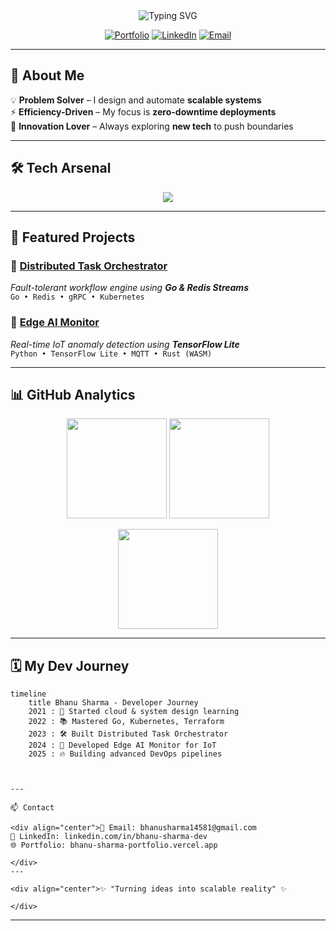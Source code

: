 <!-- HERO SECTION -->
<div align="center">

<img src="https://readme-typing-svg.herokuapp.com?font=Fira+Code&size=30&pause=1000&color=00D1FF&center=true&vCenter=true&width=500&lines=Hi%2C+I'm+Bhanu+Sharma;Cloud-Native+Developer;DevOps+Engineer;System+Architect" alt="Typing SVG" />

[![Portfolio](https://img.shields.io/badge/🌐%20Portfolio-0A192F?style=for-the-badge&logo=vercel&logoColor=white)](https://bhanu-sharma-portfolio.vercel.app)
[![LinkedIn](https://img.shields.io/badge/💼%20LinkedIn-0077B5?style=for-the-badge&logo=linkedin&logoColor=white)](https://linkedin.com/in/bhanu-sharma-dev)
[![Email](https://img.shields.io/badge/✉️%20Email-D14836?style=for-the-badge&logo=gmail&logoColor=white)](mailto:bhanusharma14581@gmail.com)

</div>

---

## 🧭 About Me
💡 **Problem Solver** – I design and automate **scalable systems**  
⚡ **Efficiency-Driven** – My focus is **zero-downtime deployments**  
🚀 **Innovation Lover** – Always exploring **new tech** to push boundaries  

---

## 🛠 Tech Arsenal
<p align="center">
<img src="https://skillicons.dev/icons?i=go,python,ts,nodejs,react,nextjs,aws,docker,kubernetes,terraform,postgres,mongodb,redis,prometheus,grafana&perline=8" />
</p>

---

## 🚀 Featured Projects

### 🔹 [Distributed Task Orchestrator](https://github.com/Bhanu-Sharma-7/task-orchestrator)  
_Fault-tolerant workflow engine using **Go & Redis Streams**_  
`Go • Redis • gRPC • Kubernetes`

### 🔹 [Edge AI Monitor](https://github.com/Bhanu-Sharma-7/edge-ai-monitor)  
_Real-time IoT anomaly detection using **TensorFlow Lite**_  
`Python • TensorFlow Lite • MQTT • Rust (WASM)`

---

## 📊 GitHub Analytics
<p align="center">
  <img src="https://github-readme-stats.vercel.app/api?username=Bhanu-Sharma-7&show_icons=true&theme=react&hide_border=true" height="160">
  <img src="https://github-readme-stats.vercel.app/api/top-langs/?username=Bhanu-Sharma-7&layout=compact&theme=react&hide_border=true" height="160">
</p>

<p align="center">
  <img src="https://streak-stats.demolab.com?user=Bhanu-Sharma-7&theme=react&hide_border=true" height="160">
</p>

---

## 🗓 My Dev Journey
```mermaid
timeline
    title Bhanu Sharma - Developer Journey
    2021 : 🚀 Started cloud & system design learning
    2022 : 📚 Mastered Go, Kubernetes, Terraform
    2023 : 🛠 Built Distributed Task Orchestrator
    2024 : 🤖 Developed Edge AI Monitor for IoT
    2025 : 🔥 Building advanced DevOps pipelines



---

📫 Contact

<div align="center">📧 Email: bhanusharma14581@gmail.com
💼 LinkedIn: linkedin.com/in/bhanu-sharma-dev
🌐 Portfolio: bhanu-sharma-portfolio.vercel.app

</div>
---

<div align="center">✨ "Turning ideas into scalable reality" ✨

</div>
```
---